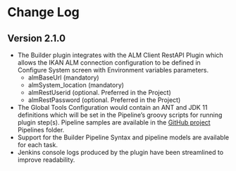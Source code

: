 
# Change Log

## Version 2.1.0

* The Builder plugin integrates with the ALM Client RestAPI Plugin which allows the IKAN ALM connection configuration to be defined in Configure System screen with Environment variables parameters.
    - almBaseUrl      (mandatory)
    - almSystem_location  (mandatory)
    - almRestUserid       (optional. Preferred in the Project)
    - almRestPassword (optional. Preferred in the Project)
* The Global Tools Configuration would contain an ANT and JDK 11 definitions which will be set in the Pipeline’s groovy scripts for running plugin step(s).
Pipeline samples are available in the [GitHub project](https://github.com/jenkinsci/ikan-almclient-plugin) Pipelines folder.
* Support for the Builder Pipeline Syntax and pipeline models are available for each task.
* Jenkins console logs produced by the plugin have been streamlined to improve readability.
